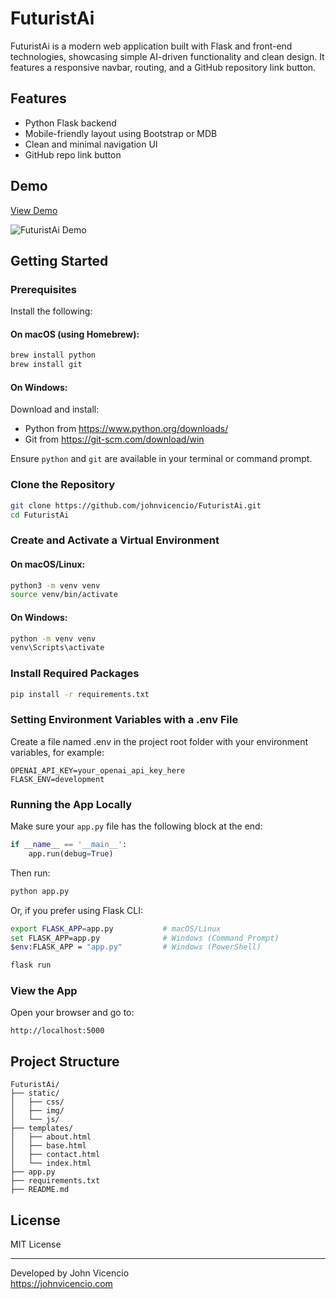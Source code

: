 # FuturistAi

FuturistAi is a modern web application built with Flask and front-end technologies, showcasing simple AI-driven functionality and clean design. It features a responsive navbar, routing, and a GitHub repository link button.

## Features

- Python Flask backend  
- Mobile-friendly layout using Bootstrap or MDB  
- Clean and minimal navigation UI  
- GitHub repo link button  

## Demo
[View Demo](#demo)

![FuturistAi Demo](https://github.com/johnvicencio/FuturistAi/blob/main/static/img/futuristai-demo.gif?raw=true)

## Getting Started

### Prerequisites

Install the following:

#### On macOS (using Homebrew):

```bash
brew install python
brew install git
```

#### On Windows:

Download and install:

- Python from https://www.python.org/downloads/
- Git from https://git-scm.com/download/win

Ensure `python` and `git` are available in your terminal or command prompt.

### Clone the Repository

```bash
git clone https://github.com/johnvicencio/FuturistAi.git
cd FuturistAi
```

### Create and Activate a Virtual Environment

#### On macOS/Linux:

```bash
python3 -m venv venv
source venv/bin/activate
```

#### On Windows:

```bash
python -m venv venv
venv\Scripts\activate
```

### Install Required Packages

```bash
pip install -r requirements.txt
```

### Setting Environment Variables with a .env File

Create a file named .env in the project root folder with your environment variables, for example:

```.env
OPENAI_API_KEY=your_openai_api_key_here
FLASK_ENV=development
```

### Running the App Locally

Make sure your `app.py` file has the following block at the end:

```python
if __name__ == '__main__':
    app.run(debug=True)
```

Then run:

```bash
python app.py
```

Or, if you prefer using Flask CLI:

```bash
export FLASK_APP=app.py           # macOS/Linux
set FLASK_APP=app.py              # Windows (Command Prompt)
$env:FLASK_APP = "app.py"         # Windows (PowerShell)

flask run
```

### View the App

Open your browser and go to:

```
http://localhost:5000
```

## Project Structure

```
FuturistAi/
├── static/
│   ├── css/
│   ├── img/
│   └── js/
├── templates/
│   ├── about.html
│   ├── base.html
│   ├── contact.html
│   └── index.html
├── app.py
├── requirements.txt
├── README.md
```

## License

MIT License

---

Developed by John Vicencio  
https://johnvicencio.com